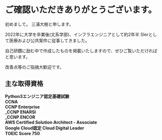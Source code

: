 # ご確認いただきありがとうございます。

初めまして。
三浦大樹と申します。

2022年に大学を卒業後(文系学部)、インフラエンジニアとして約2年半
SIerとして医療および公共案件に従事してきました。

自己研鑽に励む中で作成したものを掲載いたしますので、ぜひご覧いただければと思います。

改善点等のご指摘大歓迎です。


## 主な取得資格  
**Python3エンジニア認定基礎試験**  
**CCNA**  
**CCNP Enterprise**  
**_CCNP ENARSI**  
**_CCNP ENCOR**  
**AWS Certified Solution Architect - Associate**  
**Google Cloud認定 Cloud Digital Leader**  
**TOEIC Score 750**  
